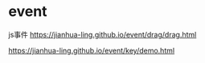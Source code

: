 # event
js事件
https://jianhua-ling.github.io/event/drag/drag.html

https://jianhua-ling.github.io/event/key/demo.html
